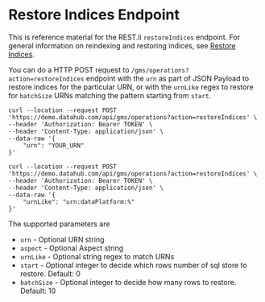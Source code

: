 # Restore Indices Endpoint

This is reference material for the REST.li `restoreIndices` endpoint. For general information on reindexing and restoring indices, see [Restore Indices](../../how/restore-indices.md).

You can do a HTTP POST request to `/gms/operations?action=restoreIndices` endpoint with the `urn` as part of JSON Payload to restore indices for the particular URN, or with the `urnLike` regex to restore for `batchSize` URNs matching the pattern starting from `start`.

```
curl --location --request POST 'https://demo.datahub.com/api/gms/operations?action=restoreIndices' \
--header 'Authorization: Bearer TOKEN' \
--header 'Content-Type: application/json' \
--data-raw '{
    "urn": "YOUR_URN"
}'

curl --location --request POST 'https://demo.datahub.com/api/gms/operations?action=restoreIndices' \
--header 'Authorization: Bearer TOKEN' \
--header 'Content-Type: application/json' \
--data-raw '{
    "urnLike": "urn:dataPlatform:%"
}'
```

The supported parameters are

- `urn` - Optional URN string
- `aspect` - Optional Aspect string
- `urnLike` - Optional string regex to match URNs
- `start` - Optional integer to decide which rows number of sql store to restore. Default: 0
- `batchSize` - Optional integer to decide how many rows to restore. Default: 10
